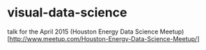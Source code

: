 # visual-data-science

talk for the April 2015 (Houston Energy Data Science Meetup)[http://www.meetup.com/Houston-Energy-Data-Science-Meetup/]
